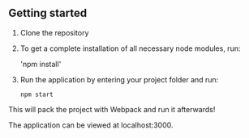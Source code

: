 Getting started
-----------
1. Clone the repository

2. To get a complete installation of all necessary node modules, run:

    'npm install'


3. Run the application by entering your project folder and run:

    `npm start`

This will pack the project with Webpack and run it afterwards!

The application can be viewed at localhost:3000.